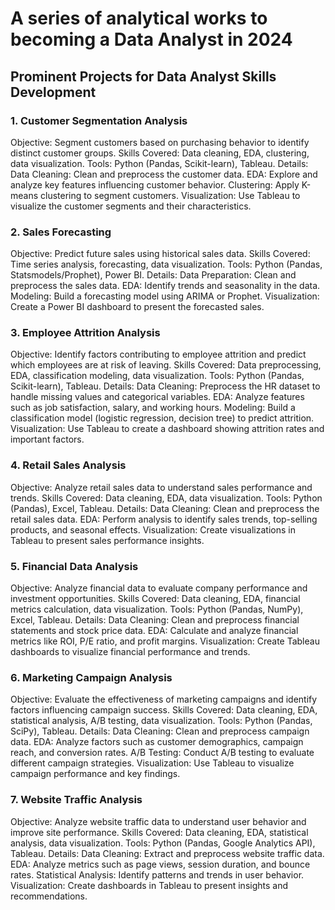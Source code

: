 # A series of analytical works to becoming a Data Analyst in 2024

## Prominent Projects for Data Analyst Skills Development
### 1. Customer Segmentation Analysis
Objective: Segment customers based on purchasing behavior to identify distinct customer groups.
Skills Covered: Data cleaning, EDA, clustering, data visualization.
Tools: Python (Pandas, Scikit-learn), Tableau.
Details:
Data Cleaning: Clean and preprocess the customer data.
EDA: Explore and analyze key features influencing customer behavior.
Clustering: Apply K-means clustering to segment customers.
Visualization: Use Tableau to visualize the customer segments and their characteristics.
### 2. Sales Forecasting
Objective: Predict future sales using historical sales data.
Skills Covered: Time series analysis, forecasting, data visualization.
Tools: Python (Pandas, Statsmodels/Prophet), Power BI.
Details:
Data Preparation: Clean and preprocess the sales data.
EDA: Identify trends and seasonality in the data.
Modeling: Build a forecasting model using ARIMA or Prophet.
Visualization: Create a Power BI dashboard to present the forecasted sales.
### 3. Employee Attrition Analysis
Objective: Identify factors contributing to employee attrition and predict which employees are at risk of leaving.
Skills Covered: Data preprocessing, EDA, classification modeling, data visualization.
Tools: Python (Pandas, Scikit-learn), Tableau.
Details:
Data Cleaning: Preprocess the HR dataset to handle missing values and categorical variables.
EDA: Analyze features such as job satisfaction, salary, and working hours.
Modeling: Build a classification model (logistic regression, decision tree) to predict attrition.
Visualization: Use Tableau to create a dashboard showing attrition rates and important factors.
### 4. Retail Sales Analysis
Objective: Analyze retail sales data to understand sales performance and trends.
Skills Covered: Data cleaning, EDA, data visualization.
Tools: Python (Pandas), Excel, Tableau.
Details:
Data Cleaning: Clean and preprocess the retail sales data.
EDA: Perform analysis to identify sales trends, top-selling products, and seasonal effects.
Visualization: Create visualizations in Tableau to present sales performance insights.
### 5. Financial Data Analysis
Objective: Analyze financial data to evaluate company performance and investment opportunities.
Skills Covered: Data cleaning, EDA, financial metrics calculation, data visualization.
Tools: Python (Pandas, NumPy), Excel, Tableau.
Details:
Data Cleaning: Clean and preprocess financial statements and stock price data.
EDA: Calculate and analyze financial metrics like ROI, P/E ratio, and profit margins.
Visualization: Create Tableau dashboards to visualize financial performance and trends.
### 6. Marketing Campaign Analysis
Objective: Evaluate the effectiveness of marketing campaigns and identify factors influencing campaign success.
Skills Covered: Data cleaning, EDA, statistical analysis, A/B testing, data visualization.
Tools: Python (Pandas, SciPy), Tableau.
Details:
Data Cleaning: Clean and preprocess campaign data.
EDA: Analyze factors such as customer demographics, campaign reach, and conversion rates.
A/B Testing: Conduct A/B testing to evaluate different campaign strategies.
Visualization: Use Tableau to visualize campaign performance and key findings.
### 7. Website Traffic Analysis
Objective: Analyze website traffic data to understand user behavior and improve site performance.
Skills Covered: Data cleaning, EDA, statistical analysis, data visualization.
Tools: Python (Pandas, Google Analytics API), Tableau.
Details:
Data Cleaning: Extract and preprocess website traffic data.
EDA: Analyze metrics such as page views, session duration, and bounce rates.
Statistical Analysis: Identify patterns and trends in user behavior.
Visualization: Create dashboards in Tableau to present insights and recommendations.
